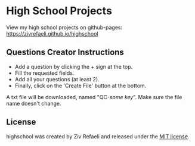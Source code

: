 # High School Projects
View my high school projects on github-pages:<br>
https://zivrefaeli.github.io/highschool

## Questions Creator Instructions
- Add a question by clicking the + sign at the top.
- Fill the requested fields.
- Add all your questions (at least 2).
- Finally, click on the 'Create File' button at the bottom.

A txt file will be downloaded, named "QC-*some key*". Make sure the file name doesn't change.

## License
highschool was created by Ziv Refaeli and released under the [MIT license](https://github.com/zivrefaeli/highschool/blob/master/LICENCE).
